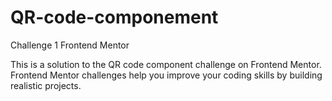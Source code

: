 # QR-code-componement
Challenge 1 Frontend Mentor

This is a solution to the QR code component challenge on Frontend Mentor. Frontend Mentor challenges help you improve your coding skills by building realistic projects.

